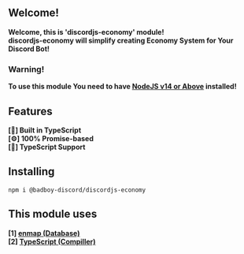 ## Welcome!
<strong>Welcome, this is 'discordjs-economy' module!</strong> <br />
<strong>discordjs-economy will simplify creating Economy System for Your Discord Bot!</strong>

### Warning!
<strong>To use this module You need to have [NodeJS v14 or Above](https://nodejs.org/) installed!</strong>

## Features
<span><strong>[🔑] Built in TypeScript</strong></span> <br />
<span><strong>[⚙] 100% Promise-based</strong></span> <br />
<span><strong>[🙂] TypeScript Support</strong></span> <br />

## Installing
<span><code>npm i @badboy-discord/discordjs-economy</code></span>

## This module uses
<span><strong>[1] [enmap (Database)](https://npmjs.com/package/enmap/)</strong></span> <br />
<span><strong>[2] [TypeScript (Compiller)](https://npmjs.com/package/typescript/)</strong></span>